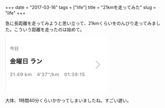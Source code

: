 +++
date = "2017-03-16"
tags = ["life"]
title = "21kmを走ってみた"
slug = "life"
+++

急に長距離を走ってみようと思い立って、21kmくらいをのんびり走ってみました。こういう距離を走ったのは始めて。

![](https://raw.githubusercontent.com/mba-hack/images/master/nike_running_201703.png)

大体、1時間40分くらいかかってしまいましたね。すごい遅い。

